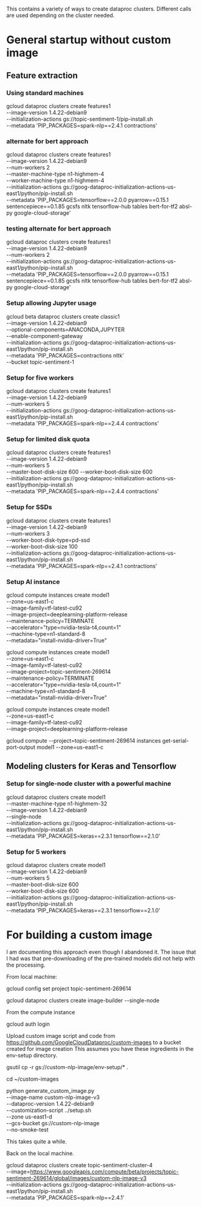 This contains a variety of ways to create dataproc clusters.
Different calls are used depending on the cluster needed.

# General startup without custom image

## Feature extraction

### Using standard machines
gcloud dataproc clusters create features1 \
  --image-version 1.4.22-debian9 \
  --initialization-actions gs://topic-sentiment-1/pip-install.sh \
  --metadata 'PIP_PACKAGES=spark-nlp==2.4.1 contractions'

### alternate for bert approach  
gcloud dataproc clusters create features1 \
  --image-version 1.4.22-debian9 \
  --num-workers 2 \
  --master-machine-type n1-highmem-4 \
  --worker-machine-type n1-highmem-4 \
  --initialization-actions gs://goog-dataproc-initialization-actions-us-east1/python/pip-install.sh \
  --metadata 'PIP_PACKAGES=tensorflow==2.0.0 pyarrow==0.15.1 sentencepiece==0.1.85 gcsfs nltk tensorflow-hub tables bert-for-tf2 absl-py google-cloud-storage'  

### testing alternate for bert approach  
gcloud dataproc clusters create features1 \
  --image-version 1.4.22-debian9 \
  --num-workers 2 \
  --initialization-actions gs://goog-dataproc-initialization-actions-us-east1/python/pip-install.sh \
  --metadata 'PIP_PACKAGES=tensorflow==2.0.0 pyarrow==0.15.1 sentencepiece==0.1.85 gcsfs nltk tensorflow-hub tables bert-for-tf2 absl-py google-cloud-storage'  


### Setup allowing Jupyter usage
gcloud beta dataproc clusters create classic1 \
  --image-version 1.4.22-debian9 \
  --optional-components=ANACONDA,JUPYTER \
  --enable-component-gateway \
  --initialization-actions gs://goog-dataproc-initialization-actions-us-east1/python/pip-install.sh \
  --metadata 'PIP_PACKAGES=contractions nltk' \
  --bucket topic-sentiment-1

### Setup for five workers 
gcloud dataproc clusters create features1 \
  --image-version 1.4.22-debian9 \
  --num-workers 5 \
  --initialization-actions gs://goog-dataproc-initialization-actions-us-east1/python/pip-install.sh \
  --metadata 'PIP_PACKAGES=spark-nlp==2.4.4 contractions'



### Setup for limited disk quota
gcloud dataproc clusters create features1 \
  --image-version 1.4.22-debian9 \
  --num-workers 5 \
  --master-boot-disk-size 600 --worker-boot-disk-size 600 \
  --initialization-actions gs://goog-dataproc-initialization-actions-us-east1/python/pip-install.sh \
  --metadata 'PIP_PACKAGES=spark-nlp==2.4.4 contractions'

### Setup for SSDs
gcloud dataproc clusters create features1 \
  --image-version 1.4.22-debian9 \
  --num-workers 3 \
  --worker-boot-disk-type=pd-ssd \
  --worker-boot-disk-size 100 \
  --initialization-actions gs://goog-dataproc-initialization-actions-us-east1/python/pip-install.sh \
  --metadata 'PIP_PACKAGES=spark-nlp==2.4.1 contractions'
  
  
### Setup AI instance
gcloud compute instances create model1 \
        --zone=us-east1-c \
        --image-family=tf-latest-cu92 \
        --image-project=deeplearning-platform-release \
        --maintenance-policy=TERMINATE \
        --accelerator="type=nvidia-tesla-t4,count=1" \
        --machine-type=n1-standard-8 \
        --metadata="install-nvidia-driver=True"  


gcloud compute instances create model1 \
        --zone=us-east1-c \
        --image-family=tf-latest-cu92 \
        --image-project=topic-sentiment-269614 \
        --maintenance-policy=TERMINATE \
        --accelerator="type=nvidia-tesla-t4,count=1" \
        --machine-type=n1-standard-8 \
        --metadata="install-nvidia-driver=True" 
        
gcloud compute instances create model1 \
        --zone=us-east1-c \
        --image-family=tf-latest-cu92 \
        --image-project=deeplearning-platform-release 
 
         

gcloud compute --project=topic-sentiment-269614 instances get-serial-port-output model1 --zone=us-east1-c

## Modeling clusters for Keras and Tensorflow

### Setup for single-node cluster with a powerful machine
gcloud dataproc clusters create model1 \
  --master-machine-type n1-highmem-32 \
  --image-version 1.4.22-debian9   \
  --single-node  \
  --initialization-actions gs://goog-dataproc-initialization-actions-us-east1/python/pip-install.sh   \
  --metadata 'PIP_PACKAGES=keras==2.3.1 tensorflow==2.1.0'


### Setup for 5 workers
gcloud dataproc clusters create model1 \
  --image-version 1.4.22-debian9   \
  --num-workers 5  \
  --master-boot-disk-size 600 \
  --worker-boot-disk-size 600   \
  --initialization-actions gs://goog-dataproc-initialization-actions-us-east1/python/pip-install.sh   \
  --metadata 'PIP_PACKAGES=keras==2.3.1 tensorflow==2.1.0'

# For building a custom image

I am documenting this approach even though I abandoned it.  The issue
that I had was that pre-downloading of the pre-trained models did not
help with the processing.

From local machine:

gcloud config set project topic-sentiment-269614

gcloud dataproc clusters create image-builder --single-node

From the compute instance

gcloud auth login

Upload custom image script and code from https://github.com/GoogleCloudDataproc/custom-images to a bucket created for image creation
This assumes you have these ingredients in the env-setup directory.

gsutil cp -r gs://custom-nlp-image/env-setup/* .

cd ~/custom-images

python generate_custom_image.py \
    --image-name  custom-nlp-image-v3 \
    --dataproc-version 1.4.22-debian9 \
    --customization-script ../setup.sh \
    --zone us-east1-d \
    --gcs-bucket gs://custom-nlp-image \
    --no-smoke-test

This takes quite a while.

Back on the local machine.

gcloud dataproc clusters create topic-sentiment-cluster-4 \
  --image=https://www.googleapis.com/compute/beta/projects/topic-sentiment-269614/global/images/custom-nlp-image-v3 \
  --initialization-actions gs://goog-dataproc-initialization-actions-us-east1/python/pip-install.sh \
  --metadata 'PIP_PACKAGES=spark-nlp==2.4.1'
